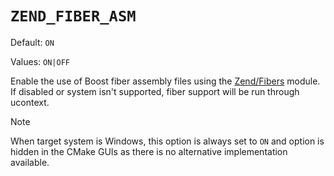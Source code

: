 # `ZEND_FIBER_ASM`

Default: `ON`

Values: `ON|OFF`

Enable the use of Boost fiber assembly files using the
[Zend/Fibers](/docs/cmake/modules/Zend/Fibers.md) module. If disabled or system
isn't supported, fiber support will be run through ucontext.

> [!NOTE]
> When target system is Windows, this option is always set to `ON` and option is
> hidden in the CMake GUIs as there is no alternative implementation available.
